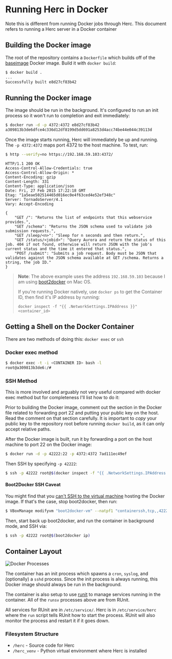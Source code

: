 Running Herc in Docker
======================

Note this is different from running Docker jobs through Herc.  This document refers to running a Herc server in a Docker container

Building the Docker image
-------------------------

The root of the repository contains a `Dockerfile` which builds off of the [baseimage](http://phusion.github.io/baseimage-docker/) Docker image.  Build it with `docker build`:

```bash
$ docker build .
...
Successfully built e8d27cf83b42
```

Running the Docker image
------------------------

The image should be run in the background.  It's configured to run an init process so it won't run to completion and exit immediately:

```bash
$ docker run -d -p 4372:4372 e8d27cf83b42
a309813b3de6dfce4c336d12df8199d5dd691a8253d4acc74be44e044c39113d
```

Once the image starts running, Herc will immediately be up and running.  The `-p 4372:4372` maps port 4372 to the host machine.  To test, run:

```bash
$ http --verify=no https://192.168.59.103:4372/
```

```http
HTTP/1.1 200 OK
Access-Control-Allow-Credentials: true
Access-Control-Allow-Origin: *
Content-Encoding: gzip
Content-Length: 331
Content-Type: application/json
Date: Fri, 27 Feb 2015 17:22:18 GMT
Etag: "1a5eae502514465d016ec0e4f63ced4e52ef348c"
Server: TornadoServer/4.1
Vary: Accept-Encoding

{
    "GET /": "Returns the list of endpoints that this webservice provides.",
    "GET /schema": "Returns the JSON schema used to validate job submission requests.",
    "GET /sleep/<n>": "Sleep for n seconds and then return.",
    "GET /status/<jobid>": "Query Aurora and return the status of this job. 404 if not found, otherwise will return JSON with the job's current status and the time it entered that status.",
    "POST /submit": "Submits a job request. Body must be JSON that validates against the JSON schema available at GET /schema. Returns a string, the job ID."
}
```

> **Note**: The above example uses the address `192.168.59.103` because I am using [boot2docker](http://boot2docker.io/) on Mac OS.
>
> If you're running Docker natively, use `docker ps` to get the Container ID, then find it's IP address by running:
>
> `docker inspect -f "{{ .NetworkSettings.IPAddress }}" <container_id>`

Getting a Shell on the Docker Container
---------------------------------------

There are two methods of doing this: `docker exec` or `ssh`

### Docker exec method

```bash
$ docker exec -t -i <CONTAINER ID> bash -l
root@a309813b3de6:/#
```

### SSH Method

This is more involved and arguably not very useful compared with docker exec method but for completeness I'll list how to do it:

Prior to building the Docker image, comment out the section in the Docker file related to forwarding port 22 and putting your public key on the host.  Read the comment on that section carefully.  It is important to *copy* your public key to the repository root before running `docker build`, as it can only accept relative paths.

After the Docker image is built, run it by forwarding a port on the host machine to port 22 on the Docker image:

```bash
$ docker run -d -p 42222:22 -p 4372:4372 7ad111ec49ef
```

Then SSH by specifying `-p 42222`:

```bash
$ ssh -p 42222 root@$(docker inspect -f "{{ .NetworkSettings.IPAddress }}" <container_id>)
```

#### Boot2Docker SSH Caveat

You might find that you [can't SSH to the virtual machine](http://stackoverflow.com/questions/23014684/how-to-get-ssh-connection-with-docker-container-on-osxboot2docker) hosting the Docker image.  If that's the case, stop boot2docker, then run:

```bash
$ VBoxManage modifyvm "boot2docker-vm" --natpf1 "containerssh,tcp,,42222,,42222"
```

Then, start back up boot2docker, and run the container in background mode, and SSH via:

```bash
$ ssh -p 42222 root@$(boot2docker ip)
```

Container Layout
----------------

![Docker Processes](http://i.imgur.com/3wEtmHb.png)

The container has an init process which spawns a `cron`, `syslog`, and (optionally) a `sshd` process.  Since the init process is always running, this Docker image should always be run in the background.

The container is also setup to use [runit](http://smarden.org/runit/) to manage services running in the container.  All of the `runsv` processes above are from RUnit.

All services for RUnit are in `/etc/service/`.  Herc is in `/etc/service/herc` where the `run` script tells RUnit how to start the process.  RUnit will also monitor the process and restart it if it goes down.

### Filesystem Structure

* `/herc` - Source code for Herc
* `/herc_venv` - Python virtual environment where Herc is installed
